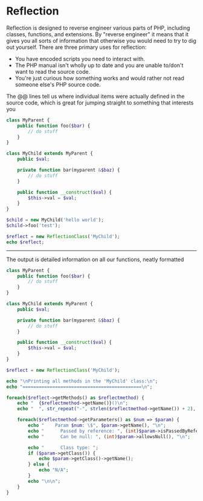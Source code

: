 # Reflection

Reflection is designed to reverse engineer various parts of PHP, including classes, functions, and extensions. By "reverse engineer" it means that it gives you all sorts of information that otherwise you would need to try to dig out yourself. There are three primary uses for reflection:
  + You have encoded scripts you need to interact with.
  + The PHP manual isn't wholly up to date and you are unable to/don't want to read the source code.
  + You're just curious how something works and would rather not read someone else's PHP source code.

The @@ lines tell us where individual items were actually defined in the source code, which is great for jumping straight to something that interests you
```php
class MyParent {
    public function foo($bar) {
        // do stuff
    }
}

class MyChild extends MyParent {
    public $val;

    private function bar(myparent &$baz) {
        // do stuff
    }

    public function __construct($val) {
        $this->val = $val;
    }
}

$child = new MyChild('hello world');
$child->foo('test');

$reflect = new ReflectionClass('MyChild');
echo $reflect;
```

---

The output is detailed information on all our functions, neatly formatted
```php
class MyParent {
    public function foo($bar) {
        // do stuff
    }
}

class MyChild extends MyParent {
    public $val;

    private function bar(myparent &$baz) {
        // do stuff
    }

    public function __construct($val) {
        $this->val = $val;
    }
}

$reflect = new ReflectionClass('MyChild');

echo "\nPrinting all methods in the 'MyChild' class:\n";
echo "============================================\n";

foreach($reflect->getMethods() as $reflectmethod) {
    echo "  {$reflectmethod->getName()}()\n";
    echo "  ", str_repeat("-", strlen($reflectmethod->getName()) + 2), "\n";

    foreach($reflectmethod->getParameters() as $num => $param) {
        echo "    Param $num: \$", $param->getName(), "\n";
        echo "      Passed by reference: ", (int)$param->isPassedByReference(), "\n";
        echo "      Can be null: ", (int)$param->allowsNull(), "\n";

        echo "      Class type: ";
        if ($param->getClass()) {
            echo $param->getClass()->getName();
        } else {
            echo "N/A";
        }
        echo "\n\n";
    }
}
```
